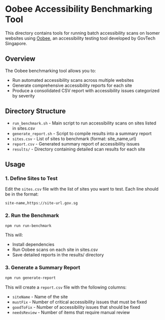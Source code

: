 # Oobee Accessibility Benchmarking Tool

This directory contains tools for running batch accessibility scans on Isomer websites using [Oobee](https://github.com/GovTechSG/oobee), an accessibility testing tool developed by GovTech Singapore.

## Overview

The Oobee benchmarking tool allows you to:

- Run automated accessibility scans across multiple websites
- Generate comprehensive accessibility reports for each site
- Produce a consolidated CSV report with accessibility issues categorized by severity

## Directory Structure

- `run_benchmark.sh` - Main script to run accessibility scans on sites listed in sites.csv
- `generate_report.sh` - Script to compile results into a summary report
- `sites.csv` - List of sites to benchmark (format: site_name,url)
- `report.csv` - Generated summary report of accessibility issues
- `results/` - Directory containing detailed scan results for each site

## Usage

### 1. Define Sites to Test

Edit the `sites.csv` file with the list of sites you want to test. Each line should be in the format:

```
site-name,https://site-url.gov.sg
```

### 2. Run the Benchmark

```bash
npm run run-benchmark
```

This will:

- Install dependencies
- Run Oobee scans on each site in sites.csv
- Save detailed reports in the results/ directory

### 3. Generate a Summary Report

```bash
npm run generate-report
```

This will create a `report.csv` file with the following columns:

- `siteName` - Name of the site
- `mustFix` - Number of critical accessibility issues that must be fixed
- `goodToFix` - Number of accessibility issues that should be fixed
- `needsReview` - Number of items that require manual review
